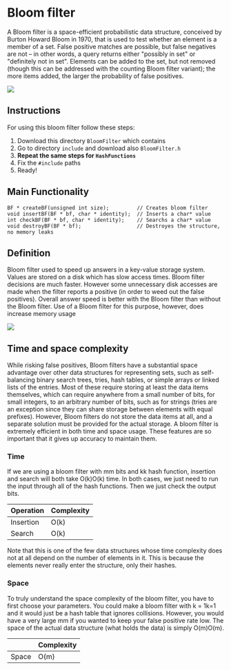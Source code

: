 # Bloom filter
A Bloom filter is a space-efficient probabilistic data structure, conceived by Burton Howard Bloom in 1970, that is used to test whether an element is a member of a set. False positive matches are possible, but false negatives are not – in other words, a query returns either "possibly in set" or "definitely not in set". Elements can be added to the set, but not removed (though this can be addressed with the counting Bloom filter variant); the more items added, the larger the probability of false positives.

![](https://upload.wikimedia.org/wikipedia/commons/thumb/a/ac/Bloom_filter.svg/360px-Bloom_filter.svg.png)

## Instructions
For using this bloom filter follow these steps:
1. Download this directory ```BloomFilter``` which contains 
2. Go to directory ```include``` and download also ```BloomFilter.h```
3. __Repeat the same steps for ```HashFunctions```__
4. Fix the ```#include``` paths
5. Ready!

## Main Functionality
```
BF * createBF(unsigned int size);         // Creates bloom filter
void insertBF(BF * bf, char * identity);  // Inserts a char* value 
int checkBF(BF * bf, char * identity);    // Searchs a char* value
void destroyBF(BF * bf);                  // Destroyes the structure, no memory leaks 
```

## Definition
Bloom filter used to speed up answers in a key-value storage system. Values are stored on a disk which has slow access times. Bloom filter decisions are much faster. However some unnecessary disk accesses are made when the filter reports a positive (in order to weed out the false positives). Overall answer speed is better with the Bloom filter than without the Bloom filter. Use of a Bloom filter for this purpose, however, does increase memory usage

![](https://upload.wikimedia.org/wikipedia/commons/thumb/c/c4/Bloom_filter_speed.svg/360px-Bloom_filter_speed.svg.png)


## Time and space complexity
While risking false positives, Bloom filters have a substantial space advantage over other data structures for representing sets, such as self-balancing binary search trees, tries, hash tables, or simple arrays or linked lists of the entries. Most of these require storing at least the data items themselves, which can require anywhere from a small number of bits, for small integers, to an arbitrary number of bits, such as for strings (tries are an exception since they can share storage between elements with equal prefixes). However, Bloom filters do not store the data items at all, and a separate solution must be provided for the actual storage. A bloom filter is extremely efficient in both time and space usage. These features are so important that it gives up accuracy to maintain them.

### Time

If we are using a bloom filter with mm bits and kk hash function, insertion and search will both take O(k)O(k) time. In both cases, we just need to run the input through all of the hash functions. Then we just check the output bits.

| Operation | Complexity |
| --- | --- |
| Insertion |	O(k) |
| Search | 	O(k) |

Note that this is one of the few data structures whose time complexity does not at all depend on the number of elements in it. This is because the elements never really enter the structure, only their hashes.

### Space

To truly understand the space complexity of the bloom filter, you have to first choose your parameters. You could make a bloom filter with k = 1k=1 and it would just be a hash table that ignores collisions. However, you would have a very large mm if you wanted to keep your false positive rate low. The space of the actual data structure (what holds the data) is simply O(m)O(m).

| | Complexity |
| --- | --- |
| Space | O(m) |

